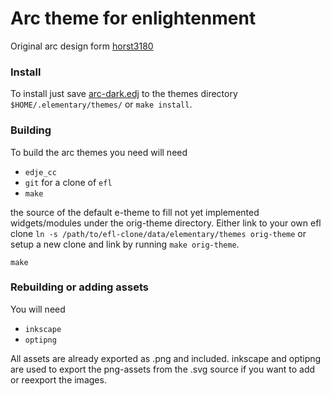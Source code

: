 # Arc theme for enlightenment
Original arc design form [horst3180](https://github.com/horst3180/arc-theme)

### Install

To install just save [arc-dark.edj](https://raw.githubusercontent.com/LeBlue/enligthenment-arc-theme/master/arc.edj) to the themes directory `$HOME/.elementary/themes/` or `make install`.

### Building

To build the arc themes you need will need
* `edje_cc`
* `git` for a clone of `efl`
* `make`

the source of the default e-theme to fill not yet implemented widgets/modules under the orig-theme directory. Either link to your own efl clone `ln -s /path/to/efl-clone/data/elementary/themes orig-theme` or setup a new clone and link by running `make orig-theme`.

```make```

### Rebuilding or adding assets

You will need
* `inkscape`
* `optipng`

All assets are already exported as .png and included. inkscape and optipng are used to export the png-assets from the .svg source if you want to add or reexport the images.